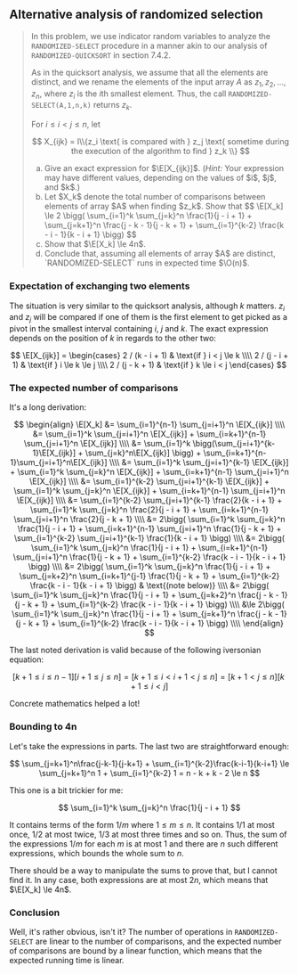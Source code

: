## Alternative analysis of randomized selection

> In this problem, we use indicator random variables to analyze the
> `RANDOMIZED-SELECT` procedure in a manner akin to our analysis of
> `RANDOMIZED-QUICKSORT` in section 7.4.2.
>
> As in the quicksort analysis, we assume that all the elements are distinct,
> and we rename the elements of the input array $A$ as $z_1, z_2, \ldots,
> z_n$, where $z_i$ is the $i$th smallest element. Thus, the call
> `RANDOMIZED-SELECT(A,1,n,k)` returns $z_k$.
>
> For $i \le i < j \le n$, let
>
> $$ X_{ijk} = I\\{z_i \text{ is compared with } z_j \text{ sometime during
>    the execution of the algorithm to find } z_k \\} $$
>
> <ol type="a">
>   <li>Give an exact expression for $\E[X_{ijk}]$. (<i>Hint:</i> Your
>   expression may have different values, depending on the values of $i$, $j$,
>   and $k$.)
>   <li>Let $X_k$ denote the total number of comparisons between elements of
>   array $A$ when finding $z_k$. Show that
>   $$ \E[X_k] \le 2 \bigg(
>        \sum_{i=1}^k \sum_{j=k}^n \frac{1}{j - i + 1} +
>        \sum_{j=k+1}^n \frac{j - k - 1}{j - k + 1} +
>        \sum_{i=1}^{k-2} \frac{k - i - 1}{k - i + 1}
>        \bigg) $$
>   <li>Show that $\E[X_k] \le 4n$.
>   <li>Conclude that, assuming all elements of array $A$ are distinct,
>   `RANDOMIZED-SELECT` runs in expected time $\O(n)$.
> </ol>

### Expectation of exchanging two elements

The situation is very similar to the quicksort analysis, although $k$ matters.
$z_i$ and $z_j$ will be compared if one of them is the first element to get
picked as a pivot in the smallest interval containing $i$, $j$ and $k$. The
exact expression depends on the position of $k$ in regards to the other two:

$$ \E[X_{ijk}] =
     \begin{cases}
       2 / (k - i + 1) & \text{if } i < j \le k \\\\
       2 / (j - i + 1) & \text{if } i \le k \le j \\\\
       2 / (j - k + 1) & \text{if } k \le i < j
     \end{cases}
$$

### The expected number of comparisons

It's a long derivation:

$$ \begin{align}
   \E[X_k] &= \sum_{i=1}^{n-1}   \sum_{j=i+1}^n \E[X_{ijk}] \\\\
           &= \sum_{i=1}^k       \sum_{j=i+1}^n \E[X_{ijk}]
            + \sum_{i=k+1}^{n-1} \sum_{j=i+1}^n \E[X_{ijk}] \\\\
           &= \sum_{i=1}^k \bigg(\sum_{j=i+1}^{k-1}\E[X_{ijk}]
                                 + \sum_{j=k}^n\E[X_{ijk}] \bigg)
            + \sum_{i=k+1}^{n-1}\sum_{j=i+1}^n\E[X_{ijk}] \\\\
           &= \sum_{i=1}^k       \sum_{j=i+1}^{k-1} \E[X_{ijk}]
            + \sum_{i=1}^k       \sum_{j=k}^n       \E[X_{ijk}]
            + \sum_{i=k+1}^{n-1} \sum_{j=i+1}^n     \E[X_{ijk}] \\\\
           &= \sum_{i=1}^{k-2}   \sum_{j=i+1}^{k-1} \E[X_{ijk}]
            + \sum_{i=1}^k       \sum_{j=k}^n       \E[X_{ijk}]
            + \sum_{i=k+1}^{n-1} \sum_{j=i+1}^n     \E[X_{ijk}] \\\\
           &= \sum_{i=1}^{k-2}   \sum_{j=i+1}^{k-1} \frac{2}{k - i + 1}
            + \sum_{i=1}^k       \sum_{j=k}^n       \frac{2}{j - i + 1}
            + \sum_{i=k+1}^{n-1} \sum_{j=i+1}^n     \frac{2}{j - k + 1} \\\\
           &= 2\bigg(
                \sum_{i=1}^k       \sum_{j=k}^n       \frac{1}{j - i + 1}
              + \sum_{i=k+1}^{n-1} \sum_{j=i+1}^n     \frac{1}{j - k + 1}
              + \sum_{i=1}^{k-2}   \sum_{j=i+1}^{k-1} \frac{1}{k - i + 1}
              \bigg) \\\\
           &= 2\bigg(
                \sum_{i=1}^k       \sum_{j=k}^n       \frac{1}{j - i + 1}
              + \sum_{i=k+1}^{n-1} \sum_{j=i+1}^n     \frac{1}{j - k + 1}
              + \sum_{i=1}^{k-2}   \frac{k - i - 1}{k - i + 1}
              \bigg) \\\\
           &= 2\bigg(
                \sum_{i=1}^k       \sum_{j=k}^n       \frac{1}{j - i + 1}
              + \sum_{j=k+2}^n     \sum_{i=k+1}^{j-1} \frac{1}{j - k + 1}
              + \sum_{i=1}^{k-2}   \frac{k - i - 1}{k - i + 1}
              \bigg) & \text{(note below)} \\\\
           &= 2\bigg(
                \sum_{i=1}^k       \sum_{j=k}^n       \frac{1}{j - i + 1}
              + \sum_{j=k+2}^n     \frac{j - k - 1}{j - k + 1}
              + \sum_{i=1}^{k-2}   \frac{k - i - 1}{k - i + 1}
              \bigg) \\\\
           &\le 2\bigg(
                \sum_{i=1}^k       \sum_{j=k}^n       \frac{1}{j - i + 1}
              + \sum_{j=k+1}^n     \frac{j - k - 1}{j - k + 1}
              + \sum_{i=1}^{k-2}   \frac{k - i - 1}{k - i + 1}
              \bigg) \\\\
   \end{align} $$

The last noted derivation is valid because of the following iversonian
equation:

$$ [k+1 \le i \le n - 1][i+1 \le j \le n] =
   [k+1 \le i < i + 1 < j \le n] =
   [k + 1 < j \le n][k + 1 \le i < j]$$

Concrete mathematics helped a lot!

### Bounding to 4n

Let's take the expressions in parts. The last two are straightforward enough:

$$ \sum_{j=k+1}^n\frac{j-k-1}{j-k+1} + \sum_{i=1}^{k-2}\frac{k-i-1}{k-i+1}
   \le \sum_{j=k+1}^n 1 + \sum_{i=1}^{k-2} 1
   = n - k + k - 2
   \le n $$

This one is a bit trickier for me:

$$ \sum_{i=1}^k \sum_{j=k}^n \frac{1}{j - i + 1} $$

It contains terms of the form $1/m$ where $1 \le m \le n$. It contains $1/1$
at most once, $1/2$ at most twice, $1/3$ at most three times and so on. Thus,
the sum of the expressions $1/m$ for each $m$ is at most $1$ and there are $n$
such different expressions, which bounds the whole sum to $n$.

There should be a way to manipulate the sums to prove that, but I cannot find
it. In any case, both expressions are at most $2n$, which means that $\E[X_k]
\le 4n$.

### Conclusion

Well, it's rather obvious, isn't it? The number of operations in
`RANDOMIZED-SELECT` are linear to the number of comparisons, and the expected
number of comparisons are bound by a linear function, which means that the
expected running time is linear.
